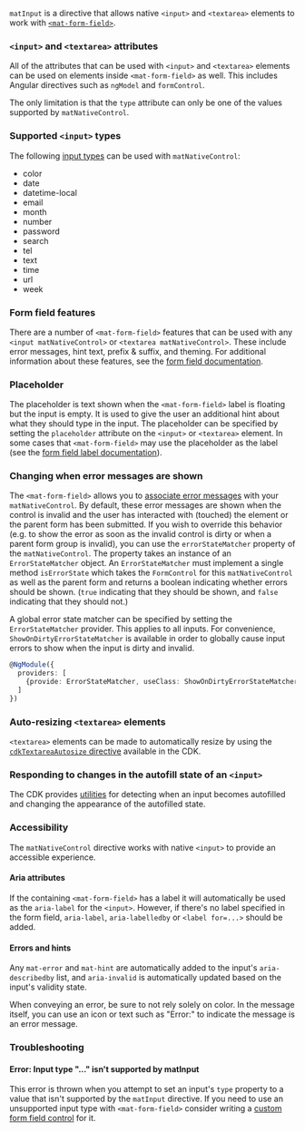 `matInput` is a directive that allows native `<input>` and `<textarea>` elements to work with
[`<mat-form-field>`](https://material.angular.dev/components/form-field/overview).

<!-- example(input-overview) -->

### `<input>` and `<textarea>` attributes

All of the attributes that can be used with `<input>` and `<textarea>` elements can be used
on elements inside `<mat-form-field>` as well. This includes Angular directives such as `ngModel`
and `formControl`.

The only limitation is that the `type` attribute can only be one of the values supported by
`matNativeControl`.

### Supported `<input>` types

The following [input types](https://developer.mozilla.org/en-US/docs/Web/HTML/Element/input) can
be used with `matNativeControl`:
* color
* date
* datetime-local
* email
* month
* number
* password
* search
* tel
* text
* time
* url
* week

### Form field features

There are a number of `<mat-form-field>` features that can be used with any `<input matNativeControl>` or
`<textarea matNativeControl>`. These include error messages, hint text, prefix & suffix, and theming. For
additional information about these features, see the
[form field documentation](https://material.angular.dev/components/form-field/overview).

### Placeholder

The placeholder is text shown when the `<mat-form-field>` label is floating but the input is empty.
It is used to give the user an additional hint about what they should type in the input. The
placeholder can be specified by setting the `placeholder` attribute on the `<input>` or `<textarea>`
element. In some cases that `<mat-form-field>` may use the placeholder as the label (see the
[form field label documentation](https://material.angular.dev/components/form-field/overview#floating-label)).

### Changing when error messages are shown

The `<mat-form-field>` allows you to
[associate error messages](https://material.angular.dev/components/form-field/overview#error-messages)
with your `matNativeControl`. By default, these error messages are shown when the control is invalid and
the user has interacted with (touched) the element or the parent form has been submitted. If
you wish to override this behavior (e.g. to show the error as soon as the invalid control is dirty
or when a parent form group is invalid), you can use the `errorStateMatcher` property of the
`matNativeControl`. The property takes an instance of an `ErrorStateMatcher` object. An `ErrorStateMatcher`
must implement a single method `isErrorState` which takes the `FormControl` for this `matNativeControl` as
well as the parent form and returns a boolean indicating whether errors should be shown. (`true`
indicating that they should be shown, and `false` indicating that they should not.)

<!-- example(input-error-state-matcher) -->

A global error state matcher can be specified by setting the `ErrorStateMatcher` provider. This
applies to all inputs. For convenience, `ShowOnDirtyErrorStateMatcher` is available in order to
globally cause input errors to show when the input is dirty and invalid.

```ts
@NgModule({
  providers: [
    {provide: ErrorStateMatcher, useClass: ShowOnDirtyErrorStateMatcher}
  ]
})
```

### Auto-resizing `<textarea>` elements

`<textarea>` elements can be made to automatically resize by using the
[`cdkTextareaAutosize` directive](https://material.angular.dev/cdk/text-field/overview#automatically-resizing-a-textarea)
available in the CDK.

### Responding to changes in the autofill state of an `<input>`

The CDK provides
[utilities](https://material.angular.dev/cdk/text-field/overview#monitoring-the-autofill-state-of-an-input)
for detecting when an input becomes autofilled and changing the appearance of the autofilled state.

### Accessibility

The `matNativeControl` directive works with native `<input>` to provide an accessible experience.

#### Aria attributes

If the containing `<mat-form-field>` has a label it will automatically be used as the `aria-label`
for the `<input>`. However, if there's no label specified in the form field, `aria-label`,
`aria-labelledby` or `<label for=...>` should be added.

#### Errors and hints

Any `mat-error` and `mat-hint` are automatically added to the input's `aria-describedby` list, and
`aria-invalid` is automatically updated based on the input's validity state.

When conveying an error, be sure to not rely solely on color. In the message itself, you can use an
icon or text such as "Error:" to indicate the message is an error message.

### Troubleshooting

#### Error: Input type "..." isn't supported by matInput

This error is thrown when you attempt to set an input's `type` property to a value that isn't
supported by the `matInput` directive. If you need to use an unsupported input type with
`<mat-form-field>` consider writing a
[custom form field control](https://material.angular.dev/guide/creating-a-custom-form-field-control)
for it.
